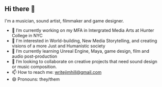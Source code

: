 ## Hi there 👋

I'm a musician, sound artist, filmmaker and game designer.

- 🔭 I’m currently working on my MFA in Intergrated Media Arts at Hunter College in NYC
- 🔎 I'm interested in World-building, New Media Storytelling, and creating visions of a more Just and Humanistic society
- 🌱 I’m currently learning Unreal Engine, Maya, game design, film and audio post-production
- 👯 I’m looking to collaborate on creative projects that need sound design or music composition.
- 📫 How to reach me: writejimhill@gmail.com
- 😄 Pronouns: they/them
